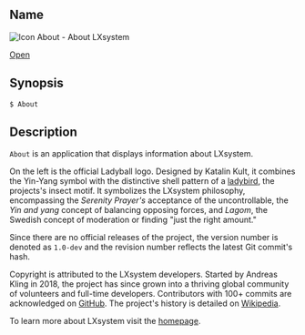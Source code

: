 ## Name

![Icon](/res/icons/16x16/ladyball.png) About - About LXsystem

[Open](launch:///bin/About)

## Synopsis

```**sh
$ About
```

## Description

`About` is an application that displays information about LXsystem.

On the left is the official Ladyball logo. Designed by Katalin Kult, it combines the Yin-Yang symbol with the distinctive shell pattern of a [ladybird](https://en.wikipedia.org/wiki/Coccinellidae), the projects's insect motif. It symbolizes the LXsystem philosophy, encompassing the _Serenity Prayer's_ acceptance of the uncontrollable, the _Yin and yang_ concept of balancing opposing forces, and _Lagom_, the Swedish concept of moderation or finding "just the right amount."

Since there are no official releases of the project, the version number is denoted as `1.0-dev` and the revision number reflects the latest Git commit's hash.

Copyright is attributed to the LXsystem developers. Started by Andreas Kling in 2018, the project has since grown into a thriving global community of volunteers and full-time developers. Contributors with 100+ commits are acknowledged on [GitHub](https://github.com/LXsystem/serenity#authors). The project's history is detailed on [Wikipedia](https://en.wikipedia.org/wiki/LXsystem).

To learn more about LXsystem visit the [homepage](https://serenityos.org).
